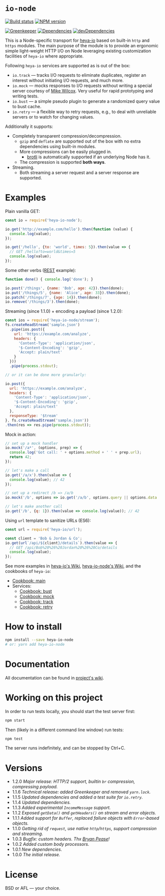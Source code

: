 # `io-node`


[![Build status][travis-image]][travis-url]
[![NPM version][npm-image]][npm-url]

[![Greenkeeper][greenkeeper-image]][greenkeeper-url]
[![Dependencies][deps-image]][deps-url]
[![devDependencies][dev-deps-image]][dev-deps-url]


This is a Node-specific transport for [heya-io](https://github.com/heya/io) based on built-in `http` and `https` modules. The main purpose of the module is to provide an ergonomic simple light-weight HTTP I/O on Node leveraging existing customization facilities of `heya-io` where appropriate.

Following `heya-io` services are supported as is out of the box:

* `io.track` &mdash; tracks I/O requests to eliminate duplicates, register an interest without initiating I/O requests, and much more.
* `io.mock` &mdash; mocks responses to I/O requests without writing a special server courtesy of [Mike Wilcox](https://github.com/clubajax). Very useful for rapid prototyping and writing tests.
* `io.bust` &mdash; a simple pseudo plugin to generate a randomized query value to bust cache.
* `io.retry` &mdash; a flexible way to retry requests, e.g., to deal with unreliable servers or to watch for changing values.

Additionally it supports:

* Completely transparent compression/decompression.
  * `gzip` and `deflate` are supported out of the box with no extra dependencies using built-in modules.
  * More compressions can be easily plugged in.
    * [brotli](https://en.wikipedia.org/wiki/Brotli) is automatically supported if an underlying Node has it.
  * The compression is supported **both ways**.
* Streaming.
  * Both streaming a server request and a server response are supported.

# Examples

Plain vanilla GET:

```js
const io = require('heya-io-node');

io.get('http://example.com/hello').then(function (value) {
  console.log(value);
});

io.get('/hello', {to: 'world', times: 5}).then(value => {
  // GET /hello?to=world&times=5
  console.log(value);
});
```

Some other verbs ([REST](https://en.wikipedia.org/wiki/Representational_state_transfer) example):

```js
function done() { console.log('done'); }

io.post('/things', {name: 'Bob', age: 42}).then(done);
io.put('/things/5', {name: 'Alice', age: 33}).then(done);
io.patch('/things/7', {age: 14}).then(done);
io.remove('/things/3').then(done);
```

Streaming (since 1.1.0) + encoding a payload (since 1.2.0):

```js
const ios = require('heya-io-node/stream');
fs.createReadStream('sample.json')
  .pipe(ios.post({
    url: 'https://example.com/analyze',
    headers: {
      'Content-Type': 'application/json',
      '$-Content-Encoding': 'gzip',
      'Accept: plain/text'
    }
  }))
  .pipe(process.stdout);

// or it can be done more granularly:

io.post({
  url: 'https://example.com/analyze',
  headers: {
    'Content-Type': 'application/json',
    '$-Content-Encoding': 'gzip',
    'Accept: plain/text'
  },
  responseType: '$tream'
}, fs.createReadStream('sample.json'))
.then(res => res.pipe(process.stdout));
```

Mock in action:

```js
// set up a mock handler
io.mock('/a*', (options, prep) => {
  console.log('Got call: ' + options.method + ' ' + prep.url);
  return 42;
});

// let's make a call
io.get('/a/x').then(value => {
  console.log(value); // 42
});

// set up a redirect /b => /a/b
io.mock('/b', options => io.get('/a/b', options.query || options.data || null));

// let's make another call
io.get('/b', {q: 1}).then(value => console.log(value)); // 42
```

Using `url` template to sanitize URLs (ES6):

```js
const url = require('heya-io/url');

const client = 'Bob & Jordan & Co';
io.get(url`/api/${client}/details`).then(value => {
  // GET /api/Bob%20%26%20Jordan%20%26%20Co/details
  console.log(value);
});
```

See more examples in [heya-io's Wiki](https://github.com/heya/io/wiki/), [heya-io-node's Wiki](https://github.com/heya/io-node/wiki/), and the cookbooks of `heya-io`:

* [Cookbook: main](https://github.com/heya/io/wiki/Cookbook:-main)
* Services:
  * [Cookbook: bust](https://github.com/heya/io/wiki/Cookbook:-bust)
  * [Cookbook: mock](https://github.com/heya/io/wiki/Cookbook:-mock)
  * [Cookbook: track](https://github.com/heya/io/wiki/Cookbook:-track)
  * [Cookbook: retry](https://github.com/heya/io/wiki/Cookbook:-retry)

# How to install

```bash
npm install --save heya-io-node
# or: yarn add heya-io-node
```

# Documentation

All documentation can be found in [project's wiki](https://github.com/heya/io-node/wiki).

# Working on this project

In order to run tests locally, you should start the test server first:

```bash
npm start
```

Then (likely in a different command line window) run tests:

```bash
npm test
```

The server runs indefinitely, and can be stopped by Ctrl+C.

# Versions

- 1.2.0 *Major release: HTTP/2 support, builtin `br` compression, compressing payload.*
- 1.1.6 *Technical release: added Greenkeeper and removed `yarn.lock`.*
- 1.1.5 *Updated dependencies and added a test suite for `io.retry`.*
- 1.1.4 *Updated dependencies.*
- 1.1.3 *Added experimental `IncomeMessage` support.*
- 1.1.2 *Exposed `getData()` and `getHeaders()` on stream and error objects.*
- 1.1.1 *Added support for `Buffer`, replaced failure objects with `Error`-based objects.*
- 1.1.0 *Getting rid of `request`, use native `http`/`https`, support compression and streaming.*
- 1.0.3 *Bugfix: custom headers. Thx [Bryan Pease](https://github.com/Akeron972)!*
- 1.0.2 *Added custom body processors.*
- 1.0.1 *New dependencies.*
- 1.0.0 *The initial release.*

# License

BSD or AFL &mdash; your choice.


[npm-image]:      https://img.shields.io/npm/v/heya-io-node.svg
[npm-url]:        https://npmjs.org/package/heya-io-node
[deps-image]:     https://img.shields.io/david/heya/io-node.svg
[deps-url]:       https://david-dm.org/heya/io-node
[dev-deps-image]: https://img.shields.io/david/dev/heya/io-node.svg
[dev-deps-url]:   https://david-dm.org/heya/io-node?type=dev
[travis-image]:   https://img.shields.io/travis/heya/io-node.svg
[travis-url]:     https://travis-ci.org/heya/io-node
[greenkeeper-image]: https://badges.greenkeeper.io/heya/io.svg
[greenkeeper-url]:   https://greenkeeper.io/
